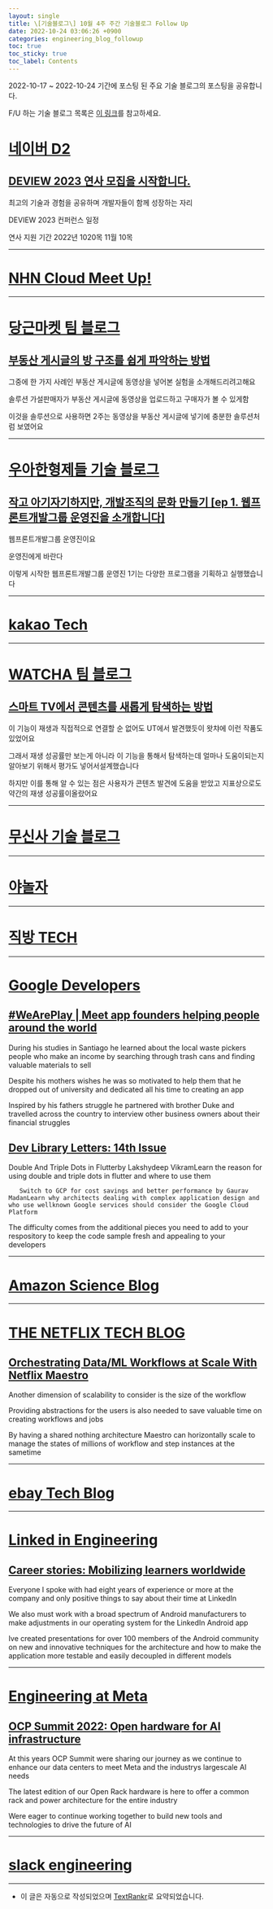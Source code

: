 ```yaml
---
layout: single
title: \[기술블로그\] 10월 4주 주간 기술블로그 Follow Up
date: 2022-10-24 03:06:26 +0900
categories: engineering_blog_followup
toc: true
toc_sticky: true
toc_label: Contents
---
```


2022-10-17 ~ 2022-10-24 기간에 포스팅 된 주요 기술 블로그의 포스팅을 공유합니다.

F/U 하는 기술 블로그 목록은 [이 링크](https://cherrue.github.io/engineering_blog_followup/searchengine/FU-%EA%B8%B0%EC%88%A0-%EB%B8%94%EB%A1%9C%EA%B7%B8-%EB%AA%A9%EB%A1%9D/)를 참고하세요.

# [네이버 D2](https://d2.naver.com/d2.atom)

## [DEVIEW 2023 연사 모집을 시작합니다.](https://d2.naver.com/news/4000662)

 최고의 기술과 경험을 공유하며 개발자들이 함께 성장하는 자리

 DEVIEW 2023 컨퍼런스 일정

 연사 지원 기간  2022년 1020목  11월 10목

---



# [NHN Cloud Meet Up!](https://meetup.toast.com/rss)

---



# [당근마켓 팀 블로그](https://medium.com/feed/daangn)

## [부동산 게시글의 방 구조를 쉽게 파악하는 방법](https://medium.com/daangn/%EB%B6%80%EB%8F%99%EC%82%B0-%EA%B2%8C%EC%8B%9C%EA%B8%80%EC%9D%98-%EB%B0%A9-%EA%B5%AC%EC%A1%B0%EB%A5%BC-%EC%89%BD%EA%B2%8C-%ED%8C%8C%EC%95%85%ED%95%98%EB%8A%94-%EB%B0%A9%EB%B2%95-b0e6fa70052d?source=rss----4505f82a2dbd---4)

 그중에 한 가지 사례인 부동산 게시글에 동영상을 넣어본 실험을 소개해드리려고해요

 솔루션 가설판매자가 부동산 게시글에 동영상을 업로드하고 구매자가 볼 수 있게함

 이것을 솔루션으로 사용하면 2주는 동영상을 부동산 게시글에 넣기에 충분한 솔루션처럼 보였어요

---



# [우아한형제들 기술 블로그](https://techblog.woowahan.com/feed/)

## [작고 아기자기하지만, 개발조직의 문화 만들기 [ep 1. 웹프론트개발그룹 운영진을 소개합니다]](https://techblog.woowahan.com/9347/)

 웹프론트개발그룹 운영진이요

 운영진에게 바란다

 이렇게 시작한 웹프론트개발그룹 운영진 1기는 다양한 프로그램을 기획하고 실행했습니다

---



# [kakao Tech](https://tech.kakao.com/feed/)

---



# [WATCHA 팀 블로그](https://medium.com/feed/watcha)

## [스마트 TV에서 콘텐츠를 새롭게 탐색하는 방법](https://medium.com/watcha/%EC%8A%A4%EB%A7%88%ED%8A%B8-tv%EC%97%90%EC%84%9C-%EC%BD%98%ED%85%90%EC%B8%A0%EB%A5%BC-%EC%83%88%EB%A1%AD%EA%B2%8C-%ED%83%90%EC%83%89%ED%95%98%EB%8A%94-%EB%B0%A9%EB%B2%95-66d303a6c65e?source=rss----bd1678892a27---4)

 이 기능이 재생과 직접적으로 연결할 순 없어도 UT에서 발견했듯이 왓챠에 이런 작품도 있었어요

 그래서 재생 성공률만 보는게 아니라 이 기능을 통해서 탐색하는데 얼마나 도움이되는지 알아보기 위해서 평가도 넣어서설계했습니다

 하지만 이를 통해 알 수 있는 점은 사용자가 콘텐츠 발견에 도움을 받았고 지표상으로도 약간의 재생 성공률이올랐어요

---



# [무신사 기술 블로그](https://medium.com/feed/musinsa-tech)

---



# [야놀자](https://medium.com/feed/yanolja)

---



# [직방 TECH](https://medium.com/feed/zigbang)

---



# [Google Developers](https://developers.googleblog.com/feeds/posts/default?alt=rss)

## [#WeArePlay |  Meet app founders helping people around the world](http://developers.googleblog.com/2022/10/weareplay-meet-app-founders-helping-people-around-the-world.html)

 During his studies in Santiago he learned about the local waste pickers  people who make an income by searching through trash cans and finding valuable materials to sell

 Despite his mothers wishes he was so motivated to help them that he dropped out of university and dedicated all his time to creating an app

 Inspired by his fathers struggle he partnered with brother Duke and travelled across the country to interview other business owners about their financial struggles

## [Dev Library Letters: 14th Issue](http://developers.googleblog.com/2022/10/dev-library-letters-14th-issue.html)

 Double And Triple Dots in Flutterby Lakshydeep VikramLearn the reason for using double and triple dots in flutter and where to use them

       Switch to GCP for cost savings and better performance by Gaurav MadanLearn why architects dealing with complex application design and who use wellknown Google services should consider the Google Cloud Platform

 The difficulty comes from the additional pieces you need to add to your respository to keep the code sample fresh and appealing to your developers

---



# [Amazon Science Blog](https://www.amazon.science/index.rss)

---



# [THE NETFLIX TECH BLOG](https://netflixtechblog.com/feed)

## [Orchestrating Data/ML Workflows at Scale With Netflix Maestro](https://netflixtechblog.com/orchestrating-data-ml-workflows-at-scale-with-netflix-maestro-aaa2b41b800c?source=rss----2615bd06b42e---4)

 Another dimension of scalability to consider is the size of the workflow

 Providing abstractions for the users is also needed to save valuable time on creating workflows and jobs

 By having a shared nothing architecture Maestro can horizontally scale to manage the states of millions of workflow and step instances at the sametime

---



# [ebay Tech Blog](https://tech.ebayinc.com/rss)

---



# [Linked in Engineering](https://engineering.linkedin.com/blog.rss.html)

## [Career stories: Mobilizing learners worldwide](https://engineering.linkedin.com/blog/2022/career-stories--mobilizing-learners-worldwide)

 Everyone I spoke with had eight years of experience or more at the company and only positive things to say about their time at LinkedIn

 We also must work with a broad spectrum of Android manufacturers to make adjustments in our operating system for the LinkedIn Android app

 Ive created presentations for over 100 members of the Android community on new and innovative techniques for the architecture and how to make the application more testable and easily decoupled in different models

---



# [Engineering at Meta](https://engineering.fb.com/feed/)

## [OCP Summit 2022: Open hardware for AI infrastructure](https://engineering.fb.com/2022/10/18/open-source/ocp-summit-2022-grand-teton/)

 At this years OCP Summit were sharing our journey as we continue to enhance our data centers to meet Meta and the industrys largescale AI needs

 The latest edition of our Open Rack hardware is here to offer a common rack and power architecture for the entire industry

 Were eager to continue working together to build new tools and technologies to drive the future of AI

---



# [slack engineering](https://slack.engineering/feed/)

---

* 이 글은 자동으로 작성되었으며 [TextRankr](https://github.com/theeluwin/textrankr)로 요약되었습니다.
